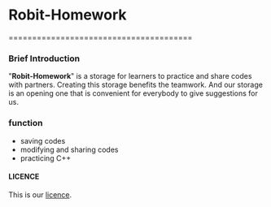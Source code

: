 # Robit-Homework
=======================================
### **Brief Introduction**

"**Robit-Homework**" is a storage for learners to practice and share codes with partners.
Creating this storage benefits the teamwork.
And our storage is an opening one that is convenient for everybody to give suggestions for us.

### **function**

*   saving codes
*   modifying and sharing codes
*   practicing C++

#### **LICENCE**

This is our [licence](https://github.com/sophiacode/IniFile/blob/master/LICENSE.md).
